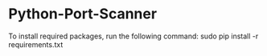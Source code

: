 # Python-Port-Scanner

To install required packages, run the following command:
    sudo pip install -r requirements.txt
